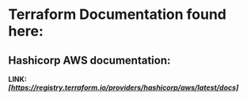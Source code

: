 # Terraform Documentation found here:

## Hashicorp AWS documentation:
**LINK: _[https://registry.terraform.io/providers/hashicorp/aws/latest/docs]_**
